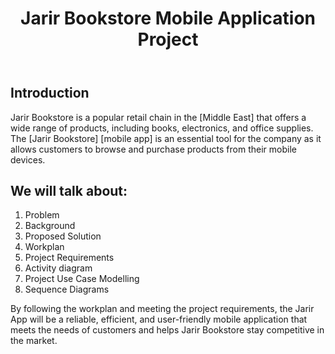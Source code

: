 
<!DOCTYPE html> <html> <body> <header> <h1>Jarir Bookstore Mobile Application Project</h1> </header> <section> <h2>Introduction</h2> <p>Jarir Bookstore is a popular retail chain in the [Middle East] that offers a wide range of products, including books, electronics, and office supplies. The [Jarir Bookstore] [mobile app] is an essential tool for the company as it allows customers to browse and purchase products from their mobile devices.</p>
  </section>
	<h2>We will talk about:</h2>
	<ol>
		<li>Problem</li>
		<li>Background</li>
		<li>Proposed Solution</li>
		<li>Workplan</li>
		<li>Project Requirements</li>
		<li>Activity diagram</li>
		<li>Project Use Case Modelling</li>
		<li>Sequence Diagrams</li>
	</ol>
</section>
	
<footer>
	<p>By following the workplan and meeting the project requirements, the Jarir App will be a reliable, efficient, and user-friendly mobile application that meets the needs of customers and helps Jarir Bookstore stay competitive in the market.</p>
</footer> 
